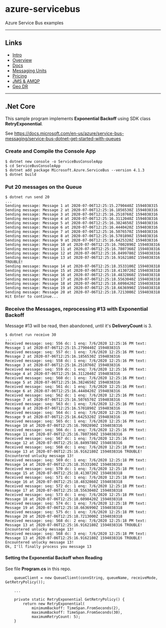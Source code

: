 # azure-servicebus

Azure Service Bus examples

---

## Links

- [Intro](https://azure.microsoft.com/en-us/services/service-bus/)
- [Overview](https://docs.microsoft.com/en-us/azure/service-bus-messaging/service-bus-messaging-overview)
- [Docs](https://docs.microsoft.com/en-us/azure/service-bus-messaging/)
- [Messaging Units](https://docs.microsoft.com/en-us/azure/service-bus-messaging/service-bus-premium-messaging#messaging-unit---how-many-are-needed)
- [Pricing](https://azure.microsoft.com/en-us/pricing/details/service-bus/) 
- [JMS & AMQP](https://docs.microsoft.com/en-us/azure/service-bus-messaging/service-bus-java-how-to-use-jms-api-amqp)
- [Geo DR](https://docs.microsoft.com/en-us/azure/service-bus-messaging/service-bus-geo-dr)

---

## .Net Core

This sample program implements **Exponential Backoff** using SDK class **RetryExponential**.

See https://docs.microsoft.com/en-us/azure/service-bus-messaging/service-bus-dotnet-get-started-with-queues

### Create and Compile the Console App

```
$ dotnet new console -o ServiceBusConsoleApp
$ cd ServiceBusConsoleApp
$ dotnet add package Microsoft.Azure.ServiceBus --version 4.1.3
$ dotnet build
```

### Put 20 messages on the Queue

```
$ dotnet run send 20
...
Sending message: Message 1 at 2020-07-06T12:25:15.2790440Z 1594038315
Sending message: Message 2 at 2020-07-06T12:25:16.1856530Z 1594038316
Sending message: Message 3 at 2020-07-06T12:25:16.2510760Z 1594038316
Sending message: Message 4 at 2020-07-06T12:25:16.3112040Z 1594038316
Sending message: Message 5 at 2020-07-06T12:25:16.3824650Z 1594038316
Sending message: Message 6 at 2020-07-06T12:25:16.4440420Z 1594038316
Sending message: Message 7 at 2020-07-06T12:25:16.5076570Z 1594038316
Sending message: Message 8 at 2020-07-06T12:25:16.5701890Z 1594038316
Sending message: Message 9 at 2020-07-06T12:25:16.6425320Z 1594038316
Sending message: Message 10 at 2020-07-06T12:25:16.7002890Z 1594038316
Sending message: Message 11 at 2020-07-06T12:25:16.7807360Z 1594038316
Sending message: Message 12 at 2020-07-06T12:25:16.8499780Z 1594038316
Sending message: Message 13 at 2020-07-06T12:25:16.9162180Z 1594038316 TROUBLE!
Sending message: Message 14 at 2020-07-06T12:25:18.3533100Z 1594038318
Sending message: Message 15 at 2020-07-06T12:25:18.4130720Z 1594038318
Sending message: Message 16 at 2020-07-06T12:25:18.4832860Z 1594038318
Sending message: Message 17 at 2020-07-06T12:25:18.5563040Z 1594038318
Sending message: Message 18 at 2020-07-06T12:25:18.6098420Z 1594038318
Sending message: Message 19 at 2020-07-06T12:25:18.6636990Z 1594038318
Sending message: Message 20 at 2020-07-06T12:25:18.7213000Z 1594038318
Hit Enter to continue...
```

### Receive the Messages, reprocessing #13 with Exponential Backoff

Message #13 will be read, then abandoned, until it's **DeliveryCount** is 3.

```
$ dotnet run receive 30
...
Received message: seq: 556 dc: 1 enq: 7/6/2020 12:25:16 PM text: Message 1 at 2020-07-06T12:25:15.2790440Z 1594038315
Received message: seq: 557 dc: 1 enq: 7/6/2020 12:25:16 PM text: Message 2 at 2020-07-06T12:25:16.1856530Z 1594038316
Received message: seq: 558 dc: 1 enq: 7/6/2020 12:25:16 PM text: Message 3 at 2020-07-06T12:25:16.2510760Z 1594038316
Received message: seq: 559 dc: 1 enq: 7/6/2020 12:25:16 PM text: Message 4 at 2020-07-06T12:25:16.3112040Z 1594038316
Received message: seq: 560 dc: 1 enq: 7/6/2020 12:25:16 PM text: Message 5 at 2020-07-06T12:25:16.3824650Z 1594038316
Received message: seq: 561 dc: 1 enq: 7/6/2020 12:25:16 PM text: Message 6 at 2020-07-06T12:25:16.4440420Z 1594038316
Received message: seq: 562 dc: 1 enq: 7/6/2020 12:25:16 PM text: Message 7 at 2020-07-06T12:25:16.5076570Z 1594038316
Received message: seq: 563 dc: 1 enq: 7/6/2020 12:25:16 PM text: Message 8 at 2020-07-06T12:25:16.5701890Z 1594038316
Received message: seq: 564 dc: 1 enq: 7/6/2020 12:25:16 PM text: Message 9 at 2020-07-06T12:25:16.6425320Z 1594038316
Received message: seq: 565 dc: 1 enq: 7/6/2020 12:25:16 PM text: Message 10 at 2020-07-06T12:25:16.7002890Z 1594038316
Received message: seq: 566 dc: 1 enq: 7/6/2020 12:25:16 PM text: Message 11 at 2020-07-06T12:25:16.7807360Z 1594038316
Received message: seq: 567 dc: 1 enq: 7/6/2020 12:25:16 PM text: Message 12 at 2020-07-06T12:25:16.8499780Z 1594038316
Received message: seq: 568 dc: 1 enq: 7/6/2020 12:25:18 PM text: Message 13 at 2020-07-06T12:25:16.9162180Z 1594038316 TROUBLE!
Encountered unlucky message 13!
Received message: seq: 569 dc: 1 enq: 7/6/2020 12:25:18 PM text: Message 14 at 2020-07-06T12:25:18.3533100Z 1594038318
Received message: seq: 570 dc: 1 enq: 7/6/2020 12:25:18 PM text: Message 15 at 2020-07-06T12:25:18.4130720Z 1594038318
Received message: seq: 571 dc: 1 enq: 7/6/2020 12:25:18 PM text: Message 16 at 2020-07-06T12:25:18.4832860Z 1594038318
Received message: seq: 572 dc: 1 enq: 7/6/2020 12:25:18 PM text: Message 17 at 2020-07-06T12:25:18.5563040Z 1594038318
Received message: seq: 573 dc: 1 enq: 7/6/2020 12:25:18 PM text: Message 18 at 2020-07-06T12:25:18.6098420Z 1594038318
Received message: seq: 574 dc: 1 enq: 7/6/2020 12:25:18 PM text: Message 19 at 2020-07-06T12:25:18.6636990Z 1594038318
Received message: seq: 575 dc: 1 enq: 7/6/2020 12:25:18 PM text: Message 20 at 2020-07-06T12:25:18.7213000Z 1594038318
Received message: seq: 568 dc: 2 enq: 7/6/2020 12:25:18 PM text: Message 13 at 2020-07-06T12:25:16.9162180Z 1594038316 TROUBLE!
Encountered unlucky message 13!
Received message: seq: 568 dc: 3 enq: 7/6/2020 12:25:18 PM text: Message 13 at 2020-07-06T12:25:16.9162180Z 1594038316 TROUBLE!
Encountered unlucky message 13!
Ok, I'll finally process you message 13
```

#### Setting the Exponential Backoff when Reading

See file **Program.cs** in this repo.

```
    queueClient = new QueueClient(connString, queueName, receiveMode,  GetRetryPolicy());

    ...

    private static RetryExponential GetRetryPolicy() {
        return new RetryExponential(
            minimumBackoff: TimeSpan.FromSeconds(2),
            maximumBackoff: TimeSpan.FromSeconds(30),
            maximumRetryCount: 5);
    }
```
